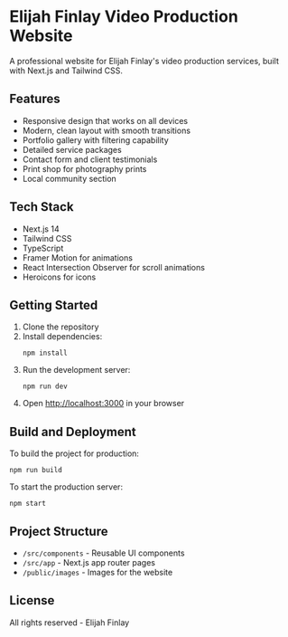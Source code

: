 # Elijah Finlay Video Production Website

A professional website for Elijah Finlay's video production services, built with Next.js and Tailwind CSS.

## Features

- Responsive design that works on all devices
- Modern, clean layout with smooth transitions
- Portfolio gallery with filtering capability
- Detailed service packages
- Contact form and client testimonials
- Print shop for photography prints
- Local community section

## Tech Stack

- Next.js 14
- Tailwind CSS
- TypeScript
- Framer Motion for animations
- React Intersection Observer for scroll animations
- Heroicons for icons

## Getting Started

1. Clone the repository
2. Install dependencies:
   ```
   npm install
   ```
3. Run the development server:
   ```
   npm run dev
   ```
4. Open [http://localhost:3000](http://localhost:3000) in your browser

## Build and Deployment

To build the project for production:

```
npm run build
```

To start the production server:

```
npm start
```

## Project Structure

- `/src/components` - Reusable UI components
- `/src/app` - Next.js app router pages
- `/public/images` - Images for the website

## License

All rights reserved - Elijah Finlay 